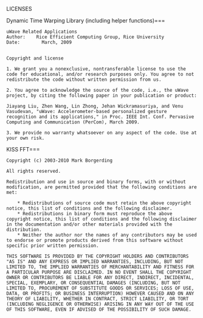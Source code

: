 LICENSES
  
  Dynamic Time Warping Library (including helper functions)===
  
    uWave Related Applications
    Author:    Rice Efficient Computing Group, Rice University
    Date:        March, 2009
    
    
    Copyright and license
    
    1. We grant you a nonexclusive, nontransferable license to use the code for educational, and/or research purposes only. You agree to not redistribute the code without written permission from us.
    
    2. You agree to acknowledge the source of the code, i.e., the uWave project, by citing the following paper in your publication or product:
    
    Jiayang Liu, Zhen Wang, Lin Zhong, Jehan Wickramasuriya, and Venu Vasudevan, "uWave: Accelerometer-based personalized gesture recognition and its applications," in Proc. IEEE Int. Conf. Pervasive Computing and Communication (PerCom), March 2009.
    
    3. We provide no warranty whatsoever on any aspect of the code. Use at your own risk.
    
    
    
    
  KISS FFT===

    Copyright (c) 2003-2010 Mark Borgerding
    
    All rights reserved.
    
    Redistribution and use in source and binary forms, with or without modification, are permitted provided that the following conditions are met:
    
        * Redistributions of source code must retain the above copyright notice, this list of conditions and the following disclaimer.
        * Redistributions in binary form must reproduce the above copyright notice, this list of conditions and the following disclaimer in the documentation and/or other materials provided with the distribution.
        * Neither the author nor the names of any contributors may be used to endorse or promote products derived from this software without specific prior written permission.
    
    THIS SOFTWARE IS PROVIDED BY THE COPYRIGHT HOLDERS AND CONTRIBUTORS "AS IS" AND ANY EXPRESS OR IMPLIED WARRANTIES, INCLUDING, BUT NOT LIMITED TO, THE IMPLIED WARRANTIES OF MERCHANTABILITY AND FITNESS FOR A PARTICULAR PURPOSE ARE DISCLAIMED. IN NO EVENT SHALL THE COPYRIGHT OWNER OR CONTRIBUTORS BE LIABLE FOR ANY DIRECT, INDIRECT, INCIDENTAL, SPECIAL, EXEMPLARY, OR CONSEQUENTIAL DAMAGES (INCLUDING, BUT NOT LIMITED TO, PROCUREMENT OF SUBSTITUTE GOODS OR SERVICES; LOSS OF USE, DATA, OR PROFITS; OR BUSINESS INTERRUPTION) HOWEVER CAUSED AND ON ANY THEORY OF LIABILITY, WHETHER IN CONTRACT, STRICT LIABILITY, OR TORT (INCLUDING NEGLIGENCE OR OTHERWISE) ARISING IN ANY WAY OUT OF THE USE OF THIS SOFTWARE, EVEN IF ADVISED OF THE POSSIBILITY OF SUCH DAMAGE.
